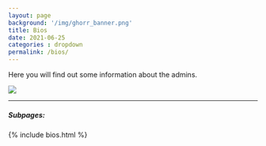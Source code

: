 ```yaml
---
layout: page
background: '/img/ghorr_banner.png'
title: Bios
date: 2021-06-25
categories : dropdown
permalink: /bios/
---
```


Here you will find out some information about the admins.

![](../img/bios/tux-check-internet-network-download-upload-speed-on-linux-console-terminal-linux-bsd-unix.png)

____________________________________

##### Subpages:

<p></p>
{% include bios.html %}
